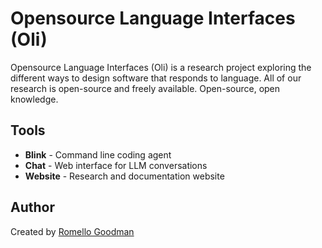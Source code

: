 # Opensource Language Interfaces (Oli)

Opensource Language Interfaces (Oli) is a research project exploring the different ways to design software that responds to language. All of our research is open-source and freely available. Open-source, open knowledge.

## Tools

- **Blink** - Command line coding agent
- **Chat** - Web interface for LLM conversations
- **Website** - Research and documentation website

## Author

Created by [Romello Goodman](https://romellogoodman.com)
